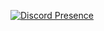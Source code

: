 [![Discord Presence](https://lanyard.cnrad.dev/api/641234002023415808?showDisplayName=true&idleMessage=Offline...&hideBadges=true)](https://elias.eu.org)
